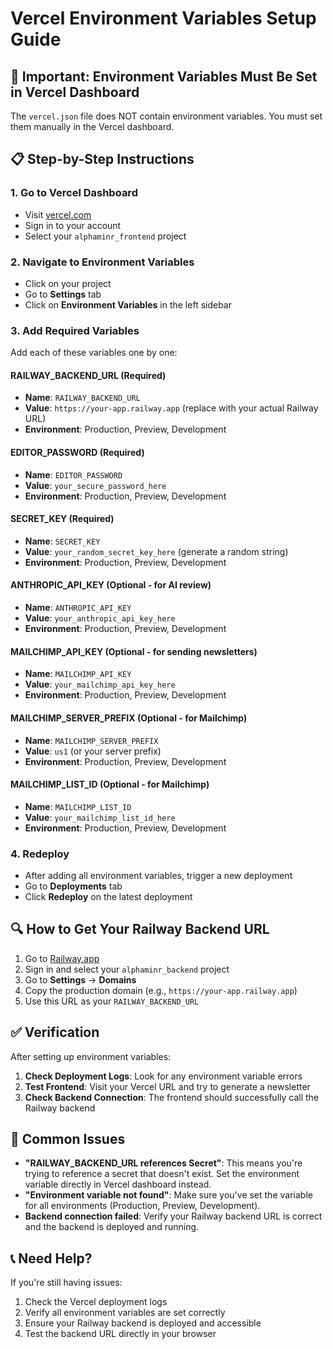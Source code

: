 # Vercel Environment Variables Setup Guide

## 🚨 Important: Environment Variables Must Be Set in Vercel Dashboard

The `vercel.json` file does NOT contain environment variables. You must set them manually in the Vercel dashboard.

## 📋 Step-by-Step Instructions

### 1. Go to Vercel Dashboard
- Visit [vercel.com](https://vercel.com)
- Sign in to your account
- Select your `alphaminr_frontend` project

### 2. Navigate to Environment Variables
- Click on your project
- Go to **Settings** tab
- Click on **Environment Variables** in the left sidebar

### 3. Add Required Variables

Add each of these variables one by one:

#### **RAILWAY_BACKEND_URL** (Required)
- **Name**: `RAILWAY_BACKEND_URL`
- **Value**: `https://your-app.railway.app` (replace with your actual Railway URL)
- **Environment**: Production, Preview, Development

#### **EDITOR_PASSWORD** (Required)
- **Name**: `EDITOR_PASSWORD`
- **Value**: `your_secure_password_here`
- **Environment**: Production, Preview, Development

#### **SECRET_KEY** (Required)
- **Name**: `SECRET_KEY`
- **Value**: `your_random_secret_key_here` (generate a random string)
- **Environment**: Production, Preview, Development

#### **ANTHROPIC_API_KEY** (Optional - for AI review)
- **Name**: `ANTHROPIC_API_KEY`
- **Value**: `your_anthropic_api_key_here`
- **Environment**: Production, Preview, Development

#### **MAILCHIMP_API_KEY** (Optional - for sending newsletters)
- **Name**: `MAILCHIMP_API_KEY`
- **Value**: `your_mailchimp_api_key_here`
- **Environment**: Production, Preview, Development

#### **MAILCHIMP_SERVER_PREFIX** (Optional - for Mailchimp)
- **Name**: `MAILCHIMP_SERVER_PREFIX`
- **Value**: `us1` (or your server prefix)
- **Environment**: Production, Preview, Development

#### **MAILCHIMP_LIST_ID** (Optional - for Mailchimp)
- **Name**: `MAILCHIMP_LIST_ID`
- **Value**: `your_mailchimp_list_id_here`
- **Environment**: Production, Preview, Development

### 4. Redeploy
- After adding all environment variables, trigger a new deployment
- Go to **Deployments** tab
- Click **Redeploy** on the latest deployment

## 🔍 How to Get Your Railway Backend URL

1. Go to [Railway.app](https://railway.app)
2. Sign in and select your `alphaminr_backend` project
3. Go to **Settings** → **Domains**
4. Copy the production domain (e.g., `https://your-app.railway.app`)
5. Use this URL as your `RAILWAY_BACKEND_URL`

## ✅ Verification

After setting up environment variables:

1. **Check Deployment Logs**: Look for any environment variable errors
2. **Test Frontend**: Visit your Vercel URL and try to generate a newsletter
3. **Check Backend Connection**: The frontend should successfully call the Railway backend

## 🚨 Common Issues

- **"RAILWAY_BACKEND_URL references Secret"**: This means you're trying to reference a secret that doesn't exist. Set the environment variable directly in Vercel dashboard instead.
- **"Environment variable not found"**: Make sure you've set the variable for all environments (Production, Preview, Development).
- **Backend connection failed**: Verify your Railway backend URL is correct and the backend is deployed and running.

## 📞 Need Help?

If you're still having issues:
1. Check the Vercel deployment logs
2. Verify all environment variables are set correctly
3. Ensure your Railway backend is deployed and accessible
4. Test the backend URL directly in your browser
